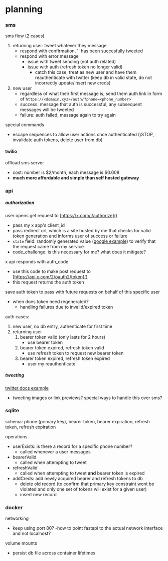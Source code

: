 # planning

### sms

sms flow (2 cases)
1. returning user: tweet whatever they message
    - respond with confirmation, '<tweet>' has been succesfully tweeted
    - respond with error message
        - issue with tweet sending (not auth related)
        - issue with auth (refresh token no longer valid)
            - catch this case, treat as new user and have them reauthenticate with twitter (keep db in valid state, do not incorrectly update/insert new creds) 
2. new user
    - regardless of what their first message is, send them auth link in form of `https://<domain.xyz>/auth/?phone=<phone_number>`
    - success: message that auth is successful, any subsequent messages will be tweeted
    - failure: auth failed, message again to try again

special commands
- escape sequences to allow user actions once authenticated (\STOP, invalidate auth tokens, delete user from db)

#### twilio

offload sms server
- cost: number is $2/month, each message is $0.008
- **much more affordable and simple than self hosted gateway**

### api

##### authorization

user opens get request to [https://x.com/i/authorize]()
- pass my x app's client_id 
- pass redirect url, which is a site hosted by me that checks for valid token generation and informs user of success or failure
- `state` field: randomly generated value ([google example](https://developers.google.com/identity/protocols/oauth2/web-server#python_1)) to verify that the request came from my service
- code_challenge: is this necessary for me? what does it mitigate?

x api responds with auth_code
- use this code to make post request to [https://api.x.com/2/oauth2/token]()
- this request returns the auth token

save auth token to pass with future requests on behalf of this specific user
- when does token need regenerated?
    - handling failures due to invalid/expired token

auth cases:
1. new user, no db entry, authenticate for first time
2. returning user
    1. bearer token valid (only lasts for 2 hours)
        - use bearer token
    2. bearer token expired, refresh token valid
        - use refresh token to request new bearer token
    3. bearer token expired, refresh token expired
        - user my reauthenticate

##### tweeting

[twitter docs example](https://github.com/xdevplatform/Twitter-API-v2-sample-code/blob/main/Manage-Tweets/create_tweet.py)
- tweeting images or link previews? special ways to handle this over sms?

### sqlite

schema: phone (primary key), bearer token, bearer expiration, refresh token, refresh expiration

operations
- userExists: is there a record for a specific phone number?
    - called whenever a user messages
- bearerValid
    - called when attempting to tweet
- refreshValid
    - called when attempting to tweet **and** bearer token is expired
- addCreds: add newly acquired bearer and refresh tokens to db
    - delete old record (to confirm that primary key constraint wont be violated and only one set of tokens will exist for a given user)
    - insert new record

### docker

networking
- keep using port 80? 
-how to point fastapi to the actual network interface and not localhost?

volume mounts
- persist db file across container lifetimes



